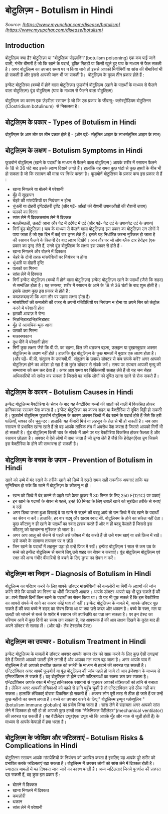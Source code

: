 # बोटुलिज़्म - Botulism in Hindi
_Source: [https://www.myupchar.com/disease/botulism](https://www.myupchar.com/disease/botulism)_

## Introduction
बोटुलिज़्म क्या है?
बोटुलिज़्म या "बोटुलिज़्म पोइज़निंग"(botulism poisoning) एक कम पाई जाने वाली, गंभीर बीमारी है जो कि खाने के पदार्थ, दूषित मिटटी या किसी खुले हुए घाव के माध्यम से फैल सकती है। अगर बोटुलिज़्म का उपचार समय पर न किया जाये तो इससे आपको मिर्गीमिर्गी या सांस की बीमारियां भी हो सकती हैं और इससे आपकी जान भी जा सकती है। 
बोटुलिज़्म के मुख्य तीन प्रकार होते हैं :

इन्फेंट बोटुलिस्म (बच्चों में होने वाला बोटुलिज़्म)
फूडबोर्न बोटुलिज़्म (खाने के पदार्थों के माध्यम से फैलने वाला बोटुलिज़्म)
वूंड बोटुलिज़्म (घाव के माध्यम से फैलने वाला बोटुलिज़्म)

बोटुलिज़्म का कारण एक ज़ेहरीला रसायन है जो कि एक प्रकार के जीवाणु- क्लोस्ट्रीडियम बोटुलिनम (Clostridium botulinum)  से निकलता है।

## बोटुलिज़्म के प्रकार - Types of Botulism in Hindi
बोटुलिज़्म के आम तौर पर तीन प्रकार होते हैं -
(और पढ़ें- संतुलित आहार के लाभसंतुलित आहार के लाभ)

## बोटुलिज़्म के लक्षण - Botulism Symptoms in Hindi
फूडबोर्न बोटुलिज़्म (खाने के पदार्थों के माध्यम से फैलने वाला बोटुलिज़्म )
आपके शरीर में रसायन फैलने के 18 से 36 घंटे बाद इसके लक्षण दिखने लगते हैं। हालांकि यह समय कुछ घंटो से कुछ हफ़्तों के बीच भी हो सकता है जो कि रसायन की मात्रा पर निर्भर करता है। फूडबोर्न बोटुलिस्म के प्रकार कच इस प्रकार से हैं :
- खाना निगलने या बोलने में परेशानी
- मुँह में सूखापन
- चेहरे की मांसपेशियों पर नियंत्रण न होना
- धुंधली या दोहरी दृष्टिदोहरी दृष्टि (और पढ़ें- आँखों की रौशनी उपायआँखों की रौशनी उपाय)
- पलकों का गिरना
- सांस लेने में दिक्कतसांस लेने में दिक्कत
- मतलीमतली, उलटी आना और पेट में दर्दपेट में दर्द (और पढ़ें- पेट दर्द के उपायपेट दर्द के उपाय)
- मिर्गी
वूंड बोटुलिज़्म ( घाव के माध्यम से फैलने वाला बोटुलिज़्म)
इस प्रकार का बोटुलिज़्म उन लोगों में पाया जाता है जो एक दिन में कई बार ड्रग्स लेते हैं। इससे यह निर्धारित करना मुश्किल हो जाता है की रसायन फैलने के कितनी देर बाद लक्षण दिखेंगे। आम तौर पर जो लोग ब्लैक टार हेरोइन (एक प्रकार का ड्रग) लेते हैं, उनमे वूंड बोटुलिज़्म के लक्षण इस प्रकार से होते हैं -
- खाना निगलने और बोलने में दिक्कत
- चेहरे के दोनों तरफ मांसपेशियों पर नियंत्रण न होना
- धुंधली या दोहरी दृष्टि
- पलकों का गिरना
- सांस लेने में दिक्कत
- मिर्गी
इन्फेंट बोटुलिज़्म (बच्चों में होने वाला बोटुलिज़्म)
इन्फेंट बोटुलिज़्म खाने के पदार्थों (जैसे कि शहद) से सम्बंधित होता है। यह समस्या, शरीर में रसायन के आने के 18 से 36 घंटों के बाद शुरू होती है। इसके लक्षण कुछ इस प्रकार से होते हैं :
- कब्ज़कब्ज़(जो कि आम तौर पर पहला लक्षण होता है)
- मांसपेशियों की कमज़ोरी की वजह से अपनी गतिविधियों पर नियंत्रण न होना या अपने सिर को कंट्रोल करने में परेशानी होना
- हलकी आवाज़ में रोना
- चिड़चिड़ाहटचिड़चिड़ाहट
- मुँह से अत्यधिक थूक आना
- पलकों का गिरना
- थकानथकान
- दूध पीने में परेशानी होना
- मिर्गी
कुछ लक्षण जैसे कि बी.पी. का बढ़ना, दिल की धड़कन बढ़ना, उलझन या बुखारबुखार अक्सर बोटुलिज़्म के लक्षण नहीं होते। हालांकि वूंड बोटुलिज़्म के कुछ मामलों में बुखार एक लक्षण होता है।
(और पढ़ें- बी.पी. संतुलन के उपायबी.पी. संतुलन के उपाय)
डॉक्टर से कब संपर्क करें?
अगर आपको बोटुलिज़्म होने का अंदेशा हो रहा है तो तुरंत डॉक्टर से संपर्क करें। समय पर उपचार आपकी मृत्यु की सम्भावना को कम कर देता है। अगर आप समय पर चिकित्सयी सलाह लेते हैं तो यह जन सेहत अधिकारियों को सचेत कर सकता है जिससे वह बाकि लोगों को दूषित खाना खाने से रोक सकते हैं।

## बोटुलिज़्म के कारण - Botulism Causes in Hindi
इन्फेंट बोटुलिज़्म
बैक्टीरिया के सेवन के बाद यह बैक्टीरिया बच्चों की आतों की नाली में विकसित होकर हानिकारक् रसायन पैदा करता है। इन्फेंट बोटुलिज़्म का कारण शहद या बैक्टीरिया से दूषित मिट्टी हो सकती है।
फूडबोर्न बोटुलिज़्म
फूडबोर्न बोटुलिज़्म के कारण अक्सर डिब्बों में बंद खाने के पदार्थ होते हैं जैसे कि हरी फलियाँ, मक्का और चुकुन्दर। हालाकिं यह बीमारी मिर्च या लहसुन के तेल से भी हो सकती है। जब आप रसायन से प्रभावित खाना खाते हैं तो वह आपके तांत्रिक तंत्र में अवरोध पैदा करता है जिससे आपको मिर्गी भी हो सकती है।
वूंड बोटुलिज़्म
किसी घाव के संपर्क में आने पर यह बैक्टीरिया विकसित होकर फैलता है और रसायन छोड़ता है। अक्सर ये ऐसे लोगों में पाया जाता है जो ड्रग्स लेते हैं जैसे कि हेरोइन(ऐसा ड्रग जिसमे इस बैक्टीरिया के होने की सम्भावना हो सकती है।

## बोटुलिज़्म के बचाव के उपाय - Prevention of Botulism in Hindi
खाने को डब्बे में बंद रखने के तरीके
खाने को डिब्बे में रखते समय सही तकनीक अपनाएं ताकि यह सुनिश्चित हो सके कि खाने में बोटुलिज़्म के कीटाणु न हों।
- खान को डिब्बे में बंद करने से पहले उसे प्रेशर कुकर में 30 मिनट के लिए 250 F(121C) पर पकाएं
- इन खाने के पदार्थो के सेवन से पहले, इनहे 10 मिनट के लिए उबालें
खाने को सुरक्षित तरीके से बनाएं व रखें
- अगर डिब्बा उभरा हुआ दिखाई दे या खाने से सड़ने की बदबू आये तो उन डिब्बे में बंद खाने के पदार्थों का सेवन न करें। हालाकिं, हर बार बदबू और ख़राब स्वाद सी. बोटुलिनम के होने का संकेत नहीं देता। कुछ कीटाणु न ही खाने के पदार्थों का स्वाद ख़राब करते हैं और न ही बदबू फैलाते हैं जिससे इस कीटाणु को पहचानना मुश्किल हो जाता है।
- अगर आप आलू को सेकने से पहले उसे फॉयल में बंद करते हैं तो उसे गरम खाएं या उसे फ्रिज में रखें। उसे कमरे के सामान्य तापमान पर न छोड़े।
- जिन खाने के पदार्थो में लहसुन पड़ा हो उन्हें फ्रिज में रखें।
इन्फेंट बोटुलिज़्म
1 साल से कम उम्र के बच्चे को इन्फेंट बोटुलिज़्म से बचाने लिए,उसे शहद का सेवन न करवाएं।
वूंड बोटुलिज़्म
बोटुलिज़्म एवं रक्त की अन्य गंभीर बीमारियों से बचने के लिए ड्रग्स का सेवन न करें।


## बोटुलिज़्म का निदान - Diagnosis of Botulism in Hindi
बोटुलिज़्म का परिक्षण करने के लिए आपके डॉक्टर मांसपेशियों की कमज़ोरी या मिर्गी के लक्षणों की जांच करेंगे जैसे कि पलकों का गिरना या धीमी किरकरी आवाज़। आपके डॉक्टर आपसे यह भी पूछ सकते हैं की अापने पिछले दिनों किन खाने के पदार्थों का सेवन किया था। वो यह भी पूछ सकते हैं कि इस बैक्टीरिया का आपसे संपर्क में आने का कारण कोई घाव तो नहीं।
इन्फेंट बोटुलिज़्म के मामले में, आपके डॉक्टर पूछ सकते हैं की क्या बच्चे ने शहद का सेवन किया था या क्या उसे कब्ज़ और थकान है।
बच्चे के रक्त, मल या उलटी को जांचने से बच्चे के शरीर में रसायन की उपस्तिथि का पता लग सकता है। पर इन टेस्ट का परिणाम आने में कुछ दिनों का समय लग सकता है, यह आवश्यक है की आप लक्षण दिखने के तुरंत बाद ही अपने डॉक्टर से सलाह लें।
(और पढ़ें- लैब टेस्टलैब टेस्ट)

## बोटुलिज़्म का उपचार - Botulism Treatment in Hindi
इन्फेंट बोटुलिज़्म के मामलों में डॉक्टर अक्सर आपके पाचन तंत्र को साफ़ करने के लिए कुछ ऐसी दवाइयां देते हैं जिससे आपको उलटी होने लगती है और आपका मल त्याग बढ़ जाता है। अगर आपके घाव में बोटुलिज़्म है तो आपको प्रभावित ऊतक को सर्जरी के माध्यम से हटाने की ज़रुरत पड़ सकती है।
एन्टिटॉक्सिन
अगर आपमें फूडबोर्न या वूंड बोटुलिज़्म की जांच पहले हो जाये तो आप इंजेक्शन के माध्यम से एन्टिटॉक्सिन ले सकते हैं। यह बोटुलिज़्म से होने वाली जटिलताओं का खतरा कम कर सकता है। एन्टिटॉक्सिन आपके रक्त में मौजूद हानिकारक रसायनो से जुड़कर आपकी तंत्रिकाओं को हानि से बचाता है। लेकिन अगर आपकी तंत्रिकाओं को पहले से हानि पहुँच चुकी है तो एन्टिटॉक्सिन उसे ठीक नहीं कर सकता। हालाकिं तंत्रिकाएं दोबारा विकसित हो सकती हैं। अक्सर लोग पूरी तरह से ठीक हो जाते हैं पर उन्हें कुछ महीनो का समय लगता है।
बच्चे का उपचार करने के लिए," बोटुलिज़्म इम्यून ग्लोब्युलिन "(botulism immune globulin) का प्रयोग किया जाता है।
सांस लेने में सहायता
अगर आपको सांस लेने में दिक्कत हो रही हो तो आपको कुछ हफ्तों तक "मैकेनिकल वेंटीलेटर"(mechanical ventilator) की ज़रुरत पड़ सकती है। यह वेंटीलेटर ट्यूब(एक ट्यूब जो कि आपके मुँह और नाक से जुड़ी होती है) के माध्यम से आपके फेफड़ों में हवा भरता है।

## बोटुलिज़्म के जोखिम और जटिलताएं - Botulism Risks & Complications in Hindi
बोटुलिनम रसायन आपके मांसपेशियों के नियंत्रण को प्रभावित करता है इसलिए यह आपके पुरे शरीर को प्रभावित करके जटिलताएं बढ़ा सकता है। बोटुलिज़्म में अक्सर लोगों को सांस लेने में दिक्कत होती है। ज़्यादातर मामलो में यह दिक्कत जान जाने का कारण बनती है। अन्य जटिलताएं जिनमे पुनर्वास की ज़रुरत पड़ सकती हैं, वह कुछ इस प्रकार हैं :
- बोलने में दिक्कत
- खाना निगलने में दिक्कत
- कमज़ोरी
- थकान
- सांस लेने में परेशानी

